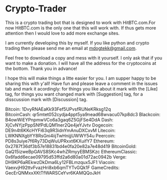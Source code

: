 # Crypto-Trader
This is a crypto trading bot that is designed to work with HitBTC.com.For now HitBTC.com is the only one that this will work with. If thus gets more attention then I would love to add more exchange sites. 

I am currently developing this by myself. If you like python and crypto trading then please send me an email at mdogtekk@gmail.com.

Feel free to download a copy and mess with it yourself. I only ask that if you want to make a donation. I will have all the address for the cryptocoins at the bottom. Thank you in advance!

I hope this will make things a litte easier for you. I am supper happy to be sharing this with y'all! Have fun and please leave a comment in the issues tab and mark it acordingly: for things you like about it mark with the [Like] tag, for things you want changed mark with [Suggestion] tag, for a disscussion mark with [Discussion] tag.


Bitcoin: 1DvyRNAEaKk93Fef5UPvsfRUNeKRksg12q
<br/>
BitcoinCash: qr5mtet052cydja4ppt5ya9nead68wvacu07kp8dc3
Blackcoin: B4owWiEYPnpmwVCo6a3gaq6Z5GjFSe4DdA
Dash: XjCvNYjzPppSNfPdLQM1ner2Qe4jeYJvtv
Dogecoin: DE9n4t6KKcHYFi63q9R3idnYmAnuDXCxvM
Litecoin: LWKNNXgbYY8RsGni4iijTwHnijjUWWY54u
Peercoin: PD8s3uiye7f6Ry73DqWuUPRxxt6KXuifY7
Ethereum: 0x2787f36df3b57e18831bd4e0fa20e82a7e48d419
BitcoinGold: GaQ15izweBpGAVS8SKc4whZRmyyEBMSKzc
EthereumClassic: 0x6fadd6ecae09795d53ffd2a6d80a01d72ac0942b
Verge: DH9KP6aREkwzDkDma6Ly12FBLmzqux5JF1
Viacoin: VaexvjH92ttvFvazHri8xb6qmTYTvGQk1F
GameCredits: GecErQNMxxXKtTfWARSCeYvr6KAMQQoJkH
